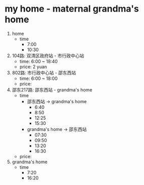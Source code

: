 # my home - maternal grandma's home

1. home
    - time
        - 7:00
        - 10:30
2. 104路: 双清区政府站 - 市行政中心站
    - time: 6:00 ~ 18:40
    - price: 2 yuan
3. 802路: 市行政中心站 - 邵东西站
    - time: 6:00 ~ 18:00
    - price:
4. 邵东217路: 邵东西站 - grandma's home 
    - time
        - 邵东西站 -> grandma's home
            - 6:40
            - 8:50
            - 12:25
            - 15:30
        - grandma's home -> 邵东西站        
            - 07:30
            - 09:50
            - 13:20
            - 16:30
    - price:
5. grandma's home
    - time
        - 7:20
        - 16:20